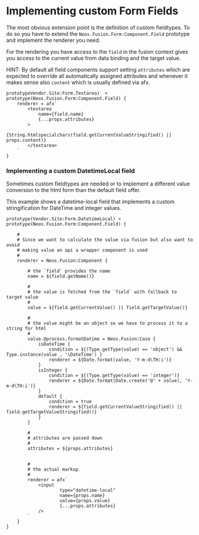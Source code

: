 # Implementing custom Form Fields

The most obvious extension point is the definition of custom fieldtypes.
To do so you have to extend the `Neos.Fusion.Form:Component.Field` prototype
and implement the renderer you need. 

For the rendering you have access to the `field` in the fusion context gives
you access to the current value from data binding and the target value.

HINT: By default all field components support setting `attributes` which
are expected to override all automatically assigned attributes and whenever 
it makes sense also `content` which is usually defined via afx.  

```
prototypeVendor.Site:Form.Textarea)  < prototype(Neos.Fusion.Form:Component.Field) {
    renderer = afx`
        <textarea
            name={field.name}
            {...props.attributes}
        >
            {String.htmlspecialchars(field.getCurrentValueStringified() || props.content)}
        </textarea>
    `
}
```

### Implementing a custom DatetimeLocal field

Sometimes custom fieldtypes are needed or to implement a different value conversion
to the html form than the default field offer.

This example shows a datetime-local field that implements a custom stringification 
for DateTime and integer values.  

```
prototype(Vendor.Site:Form.DatetimeLocal) < prototype(Neos.Fusion.Form:Component.Field) {

    # 
    # Since we want to calculate the value via fusion but also want to avoid 
    # making value an api a wrapper component is used  
    #
    renderer = Neos.Fusion:Component {

        # the `field` provides the name
        name = ${field.getName()}
        
        #
        # the value is fetched from the `field` with fallback to target value
        #
        value = ${field.getCurrentValue() || field.getTargetValue()}
        
        #
        # the value might be an object so we have to process it to a string for html
        #
        value.@process.formatDatime = Neos.Fusion:Case {
            isDateTime {
                condition = ${(Type.getType(value) == 'object') && Type.instance(value , '\DateTime') }
                renderer = ${Date.format(value, 'Y-m-d\TH:i')}
            }
            isInteger {
                condition = ${(Type.getType(value) == 'integer')}
                renderer = ${Date.format(Date.create('@' + value), 'Y-m-d\TH:i')}
            }
            default {
                condition = true
                renderer = ${field.getCurrentValueStringified() || field.getTargetValueStringified()}
            }
        }
        
        #
        # attributes are passed down 
        #
        attributes = ${props.attributes}


        #
        # the actual markup
        #
        renderer = afx`
            <input
                    type="datetime-local"
                    name={props.name}
                    value={props.value}
                    {...props.attributes}
            />
        `
    }
} 
```
